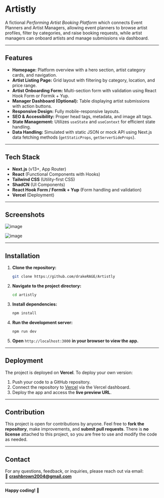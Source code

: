 # Artistly

A fictional *Performing Artist Booking Platform* which connects Event Planners and Artist Managers, allowing event planners to browse artist profiles, filter by categories, and raise booking requests, while artist managers can onboard artists and manage submissions via dashboard.

---

## Features

- **Homepage:** Platform overview with a hero section, artist category cards, and navigation.
- **Artist Listing Page:** Grid layout with filtering by category, location, and price range.
- **Artist Onboarding Form:** Multi-section form with validation using React Hook Form or Formik + Yup.
- **Manager Dashboard (Optional):** Table displaying artist submissions with action buttons.
- **Responsive Design:** Fully mobile-responsive layouts.
- **SEO & Accessibility:** Proper head tags, metadata, and image alt tags.
- **State Management:** Utilizes `useState` and `useContext` for efficient state handling.
- **Data Handling:** Simulated with static JSON or mock API using Next.js data fetching methods (`getStaticProps`, `getServerSideProps`).

---

## Tech Stack

- **Next.js** (v13+, App Router)
- **React** (Functional Components with Hooks)
- **Tailwind CSS** (Utility-first CSS)
- **ShadCN** (UI Components)
- **React Hook Form / Formik + Yup** (Form handling and validation)
- **Vercel** (Deployment)

---

## Screenshots 

![image](https://github.com/user-attachments/assets/831864a8-14ef-4152-a428-c034ba0038c0)

![image](https://github.com/user-attachments/assets/621122bd-a7fd-43c8-a2e2-3ccca0fa1580)

---

## Installation

1. **Clone the repository:**

   ```bash
   git clone https://github.com/drakeRAGE/Artistly
   ```

2. **Navigate to the project directory:**

   ```bash
   cd artistly
   ```

3. **Install dependencies:**

   ```bash
   npm install
   ```

4. **Run the development server:**

   ```bash
   npm run dev
   ```

5. **Open** `http://localhost:3000` **in your browser to view the app.**

---

## Deployment

The project is deployed on **Vercel**. To deploy your own version:

1. Push your code to a GitHub repository.
2. Connect the repository to [Vercel](https://artistly0dragbos.vercel.app/) via the Vercel dashboard.
3. Deploy the app and access the **live preview URL**.

---

## Contribution

This project is open for contributions by anyone. Feel free to **fork the repository**, make improvements, and **submit pull requests**. There is **no license** attached to this project, so you are free to use and modify the code as needed.

---

## Contact

For any questions, feedback, or inquiries, please reach out via email:  
📩 **crashbrown2004@gmail.com**

---

**Happy coding! 🚀**
